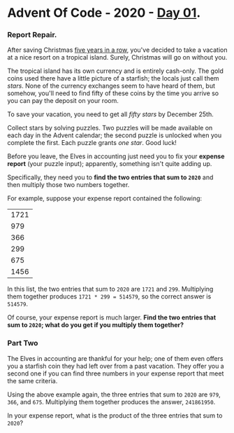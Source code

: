 # Advent Of Code - 2020 - [Day 01](https://adventofcode.com/2020/day/1).
### Report Repair.
After saving Christmas [five years in a row](https://adventofcode.com/events),
you've decided to take a vacation at a nice resort on a tropical island.
Surely, Christmas will go on without you.

The tropical island has its own currency and is entirely cash-only.
The gold coins used there have a little picture of a starfish; the locals just call them _stars_.
None of the currency exchanges seem to have heard of them, but somehow, you'll need to find fifty of these coins by the
time you arrive so you can pay the deposit on your room.

To save your vacation, you need to get all _fifty stars_ by December 25th.

Collect stars by solving puzzles. Two puzzles will be made available on each day in the Advent calendar;
the second puzzle is unlocked when you complete the first. Each puzzle grants _one star_. Good luck!

Before you leave, the Elves in accounting just need you to fix your **expense report** (your puzzle input);
apparently, something isn't quite adding up.

Specifically, they need you to **find the two entries that sum to `2020`** and then multiply those two numbers together.

For example, suppose your expense report contained the following:

<table>
    <tr>
        <td>1721</td>
    </tr>
    <tr>
        <td>979</td>
    </tr>
    <tr>
        <td>366</td>
    </tr>
    <tr>
        <td>299</td>
    </tr>
    <tr>
        <td>675</td>
    </tr>
    <tr>
        <td>1456</td>
    </tr>
</table>

In this list, the two entries that sum to `2020` are `1721` and `299`.
Multiplying them together produces `1721 * 299 = 514579`, so the correct answer is `514579`.

Of course, your expense report is much larger. **Find the two entries that sum to `2020`;
what do you get if you multiply them together?**

### Part Two
The Elves in accounting are thankful for your help;
one of them even offers you a starfish coin they had left over from a past vacation.
They offer you a second one if you can find three numbers in your expense report that meet the same criteria.

Using the above example again, the three entries that sum to `2020` are `979`, `366`, and `675`.
Multiplying them together produces the answer, `241861950`.

In your expense report, what is the product of the three entries that sum to `2020`?
